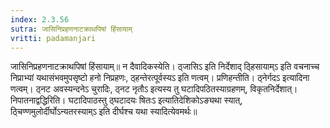 ```yaml
---
index: 2.3.56
sutra: जासिनिप्रहणनाटक्राथपिषां हिंसायाम्‌
vritti: padamanjari
---
```


 जासिनिप्रहणनाटक्राथपिषां हिंसायाम्॥ न दैवादिकस्येति। ठ्जासिऽ इति निर्देशाद् ठ्हिसायाम्ऽ इति वचनाच्च निप्राभ्यां यथासंभवमुपसृष्टो हनो निप्रहणः, ठ्हन्तेरत्पूर्वस्यऽ इति णत्वम्। प्रणिहन्तीति। ठ्नेर्गदऽ इत्यादिना णत्वम्। ठ्नट अवस्यन्दनेऽ चुरादिः, ठ्नट नृतौऽ इत्यस्य तु घटादिपठितस्याग्रहणम्, विकृतनिर्देशात्। निपातनाद्वद्धिरिति। घटादिपाठस्तु ठ्घटादयः षितःऽ इत्यातिदेशिकोऽङ्यथा स्यात्, ठ्चिण्णमुलोर्दीर्घोऽन्यतरस्याम्ऽ इति दीर्घश्च यथा स्यादित्येवमर्थः॥